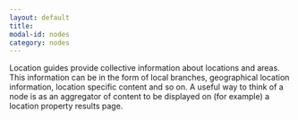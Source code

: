 ```yaml
---
layout: default
title:
modal-id: nodes
category: nodes
---
```

Location guides provide collective information about locations and areas. This information can be in the form of local branches, geographical location information, location specific content and so on. A useful way to think of a node is as an aggregator of content to be displayed on (for example) a location property results page.

